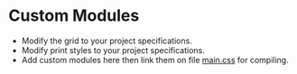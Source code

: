 # Custom Modules

- Modify the grid to your project specifications.
- Modify print styles to your project specifications.
- Add custom modules here then link them on file [main.css](https://github.com/jacobxperez/rams/blob/master/src/css/main.css) for compiling.
